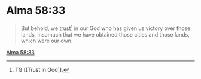 # Alma 58:33

> But behold, we <u>trust</u>[^a] in our God who has given us victory over those lands, insomuch that we have obtained those cities and those lands, which were our own.

[Alma 58:33](https://www.churchofjesuschrist.org/study/scriptures/bofm/alma/58?lang=eng&id=p33#p33)


[^a]: TG [[Trust in God]].
